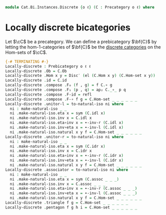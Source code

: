<!--
```agda
open import Cat.Instances.Discrete
open import Cat.Instances.Functor
open import Cat.Morphism
open import Cat.Bi.Base
open import Cat.Prelude

import Cat.Reasoning
```
-->

```agda
module Cat.Bi.Instances.Discrete {o ℓ} (C : Precategory o ℓ) where
```

<!--
```agda
private module C = Cat.Reasoning C
open Prebicategory
open Functor
```
-->

# Locally discrete bicategories

Let $\cC$ be a precategory. We can define a prebicategory $\bf{C}$ by
letting the hom-1-categories of $\bf{C}$ be the [discrete categories] on
the Hom-sets of $\cC$.

[discrete categories]: Cat.Instances.Discrete.html

```agda
{-# TERMINATING #-}
Locally-discrete : Prebicategory o ℓ ℓ
Locally-discrete .Ob = C.Ob
Locally-discrete .Hom x y = Disc′ (el (C.Hom x y) (C.Hom-set x y))
Locally-discrete .id = C.id
Locally-discrete .compose .F₀ (f , g) = f C.∘ g
Locally-discrete .compose .F₁ (p , q) = ap₂ C._∘_ p q
Locally-discrete .compose .F-id = refl
Locally-discrete .compose .F-∘ f g = C.Hom-set _ _ _ _ _ _
Locally-discrete .unitor-l = to-natural-iso ni where
  ni : make-natural-iso _ _
  ni .make-natural-iso.eta x = sym (C.idl x)
  ni .make-natural-iso.inv x = C.idl x
  ni .make-natural-iso.eta∘inv x = ∙-inv-r (C.idl x)
  ni .make-natural-iso.inv∘eta x = ∙-inv-l (C.idl x)
  ni .make-natural-iso.natural x y f = C.Hom-set _ _ _ _ _ _
Locally-discrete .unitor-r = to-natural-iso ni where
  ni : make-natural-iso _ _
  ni .make-natural-iso.eta x = sym (C.idr x)
  ni .make-natural-iso.inv x = C.idr x
  ni .make-natural-iso.eta∘inv x = ∙-inv-r (C.idr x)
  ni .make-natural-iso.inv∘eta x = ∙-inv-l (C.idr x)
  ni .make-natural-iso.natural x y f = C.Hom-set _ _ _ _ _ _
Locally-discrete .associator = to-natural-iso ni where
  ni : make-natural-iso _ _
  ni .make-natural-iso.eta x = sym (C.assoc _ _ _)
  ni .make-natural-iso.inv x = C.assoc _ _ _
  ni .make-natural-iso.eta∘inv x = ∙-inv-r (C.assoc _ _ _)
  ni .make-natural-iso.inv∘eta x = ∙-inv-l (C.assoc _ _ _)
  ni .make-natural-iso.natural x y f = C.Hom-set _ _ _ _ _ _
Locally-discrete .triangle f g = C.Hom-set _ _ _ _ _ _
Locally-discrete .pentagon f g h i = C.Hom-set _ _ _ _ _ _
```
